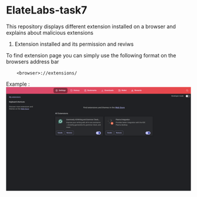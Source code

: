 # ElateLabs-task7
This repository displays different extension installed on a browser and explains about malicious extensions

1. Extension installed and its permission and reviws

To find extension page you can simply use the following format on the browsers address bar

```
    <browser>://extensions/
```

Example :
<img src="Data/Extensions.png">